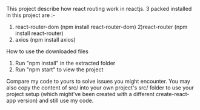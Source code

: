 This project describe how react routing work in reactjs. 3 packed installed in this project are :-
1) react-router-dom (npm install react-router-dom)
2)react-router (npm install react-router)
2) axios (npm install axios)

How to use the downloaded files

1) Run "npm install" in the extracted folder
2) Run "npm start" to view the project

Compare my code to yours to solve issues you might encounter. You may also copy the content of src/ into your own project's src/ folder to use your project setup (which might've been created with a different create-react-app version) and still use my code.
